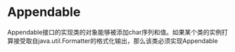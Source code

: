 # Appendable

Appendable接口的实现类的对象能够被添加char序列和值。如果某个类的实例打算接受取自java.util.Formatter的格式化输出，那么该类必须实现Appendable

